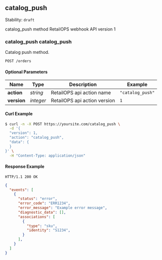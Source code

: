 ## <a name="resource-catalog_push_v1">catalog_push</a>

Stability: `draft`

catalog_push method RetailOPS webhook API version 1

### catalog_push catalog_push

Catalog push method.

```
POST /orders
```

#### Optional Parameters

| Name | Type | Description | Example |
| ------- | ------- | ------- | ------- |
| **action** | *string* | RetailOPS api action name | `"catalog_push"` |
| **version** | *integer* | RetailOPS api action version | `1` |


#### Curl Example

```bash
$ curl -n -X POST https://yoursite.com/catalog_push \
  -d '{
  "version": 1,
  "action": "catalog_push",
  "data": {
  }
}' \
  -H "Content-Type: application/json"
```


#### Response Example

```
HTTP/1.1 200 OK
```

```json
{
  "events": [
    {
      "status": "error",
      "error_code": "ERR1234",
      "error_message": "Example error message",
      "diagnostic_data": [],
      "associations": [
        {
          "type": "sku",
          "identity": "S1234",
        }
      ],
    }
  ]
}
```
